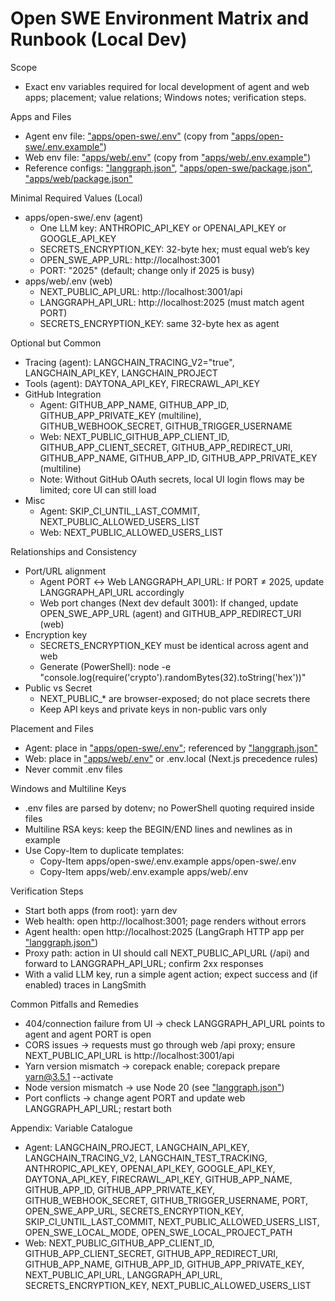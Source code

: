 # Open SWE Environment Matrix and Runbook (Local Dev)

Scope
- Exact env variables required for local development of agent and web apps; placement; value relations; Windows notes; verification steps.

Apps and Files
- Agent env file: ["apps/open-swe/.env"](./apps/open-swe/.env) (copy from ["apps/open-swe/.env.example"](./apps/open-swe/.env.example))
- Web env file: ["apps/web/.env"](./apps/web/.env) (copy from ["apps/web/.env.example"](./apps/web/.env.example))
- Reference configs: ["langgraph.json"](./langgraph.json), ["apps/open-swe/package.json"](./apps/open-swe/package.json), ["apps/web/package.json"](./apps/web/package.json)

Minimal Required Values (Local)
- apps/open-swe/.env (agent)
  - One LLM key: ANTHROPIC_API_KEY or OPENAI_API_KEY or GOOGLE_API_KEY
  - SECRETS_ENCRYPTION_KEY: 32-byte hex; must equal web’s key
  - OPEN_SWE_APP_URL: http://localhost:3001
  - PORT: "2025" (default; change only if 2025 is busy)
- apps/web/.env (web)
  - NEXT_PUBLIC_API_URL: http://localhost:3001/api
  - LANGGRAPH_API_URL: http://localhost:2025 (must match agent PORT)
  - SECRETS_ENCRYPTION_KEY: same 32-byte hex as agent

Optional but Common
- Tracing (agent): LANGCHAIN_TRACING_V2="true", LANGCHAIN_API_KEY, LANGCHAIN_PROJECT
- Tools (agent): DAYTONA_API_KEY, FIRECRAWL_API_KEY
- GitHub Integration
  - Agent: GITHUB_APP_NAME, GITHUB_APP_ID, GITHUB_APP_PRIVATE_KEY (multiline), GITHUB_WEBHOOK_SECRET, GITHUB_TRIGGER_USERNAME
  - Web: NEXT_PUBLIC_GITHUB_APP_CLIENT_ID, GITHUB_APP_CLIENT_SECRET, GITHUB_APP_REDIRECT_URI, GITHUB_APP_NAME, GITHUB_APP_ID, GITHUB_APP_PRIVATE_KEY (multiline)
  - Note: Without GitHub OAuth secrets, local UI login flows may be limited; core UI can still load
- Misc
  - Agent: SKIP_CI_UNTIL_LAST_COMMIT, NEXT_PUBLIC_ALLOWED_USERS_LIST
  - Web: NEXT_PUBLIC_ALLOWED_USERS_LIST

Relationships and Consistency
- Port/URL alignment
  - Agent PORT ↔ Web LANGGRAPH_API_URL: If PORT ≠ 2025, update LANGGRAPH_API_URL accordingly
  - Web port changes (Next dev default 3001): If changed, update OPEN_SWE_APP_URL (agent) and GITHUB_APP_REDIRECT_URI (web)
- Encryption key
  - SECRETS_ENCRYPTION_KEY must be identical across agent and web
  - Generate (PowerShell): node -e "console.log(require('crypto').randomBytes(32).toString('hex'))"
- Public vs Secret
  - NEXT_PUBLIC_* are browser-exposed; do not place secrets there
  - Keep API keys and private keys in non-public vars only

Placement and Files
- Agent: place in ["apps/open-swe/.env"](./apps/open-swe/.env); referenced by ["langgraph.json"](./langgraph.json)
- Web: place in ["apps/web/.env"](./apps/web/.env) or .env.local (Next.js precedence rules)
- Never commit .env files

Windows and Multiline Keys
- .env files are parsed by dotenv; no PowerShell quoting required inside files
- Multiline RSA keys: keep the BEGIN/END lines and newlines as in example
- Use Copy-Item to duplicate templates:
  - Copy-Item apps/open-swe/.env.example apps/open-swe/.env
  - Copy-Item apps/web/.env.example apps/web/.env

Verification Steps
- Start both apps (from root): yarn dev
- Web health: open http://localhost:3001; page renders without errors
- Agent health: open http://localhost:2025 (LangGraph HTTP app per ["langgraph.json"](./langgraph.json))
- Proxy path: action in UI should call NEXT_PUBLIC_API_URL (/api) and forward to LANGGRAPH_API_URL; confirm 2xx responses
- With a valid LLM key, run a simple agent action; expect success and (if enabled) traces in LangSmith

Common Pitfalls and Remedies
- 404/connection failure from UI → check LANGGRAPH_API_URL points to agent and agent PORT is open
- CORS issues → requests must go through web /api proxy; ensure NEXT_PUBLIC_API_URL is http://localhost:3001/api
- Yarn version mismatch → corepack enable; corepack prepare yarn@3.5.1 --activate
- Node version mismatch → use Node 20 (see ["langgraph.json"](./langgraph.json))
- Port conflicts → change agent PORT and update web LANGGRAPH_API_URL; restart both

Appendix: Variable Catalogue
- Agent: LANGCHAIN_PROJECT, LANGCHAIN_API_KEY, LANGCHAIN_TRACING_V2, LANGCHAIN_TEST_TRACKING, ANTHROPIC_API_KEY, OPENAI_API_KEY, GOOGLE_API_KEY, DAYTONA_API_KEY, FIRECRAWL_API_KEY, GITHUB_APP_NAME, GITHUB_APP_ID, GITHUB_APP_PRIVATE_KEY, GITHUB_WEBHOOK_SECRET, GITHUB_TRIGGER_USERNAME, PORT, OPEN_SWE_APP_URL, SECRETS_ENCRYPTION_KEY, SKIP_CI_UNTIL_LAST_COMMIT, NEXT_PUBLIC_ALLOWED_USERS_LIST, OPEN_SWE_LOCAL_MODE, OPEN_SWE_LOCAL_PROJECT_PATH
- Web: NEXT_PUBLIC_GITHUB_APP_CLIENT_ID, GITHUB_APP_CLIENT_SECRET, GITHUB_APP_REDIRECT_URI, GITHUB_APP_NAME, GITHUB_APP_ID, GITHUB_APP_PRIVATE_KEY, NEXT_PUBLIC_API_URL, LANGGRAPH_API_URL, SECRETS_ENCRYPTION_KEY, NEXT_PUBLIC_ALLOWED_USERS_LIST